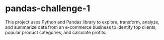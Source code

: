 # pandas-challenge-1
This project uses Python and Pandas library to explore, transform, analyze, and
summarize data from an e-commerce business to identify top clients, popular
product categories, and calculate profits.
